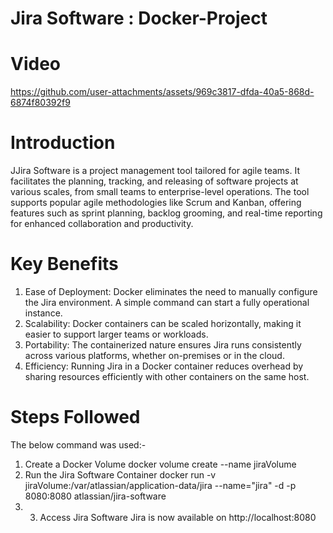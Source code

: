 # Jira Software : Docker-Project
# Video
https://github.com/user-attachments/assets/969c3817-dfda-40a5-868d-6874f80392f9
# Introduction
JJira Software is a project management tool tailored for agile teams. It facilitates the planning, tracking, and releasing of software projects at various scales, from small teams to enterprise-level operations. The tool supports popular agile methodologies like Scrum and Kanban, offering features such as sprint planning, backlog grooming, and real-time reporting for enhanced collaboration and productivity.
# Key Benefits
1. Ease of Deployment: Docker eliminates the need to manually configure the Jira environment. A simple command can start a fully operational instance.
2. Scalability: Docker containers can be scaled horizontally, making it easier to support larger teams or workloads.
3. Portability: The containerized nature ensures Jira runs consistently across various platforms, whether on-premises or in the cloud.
4. Efficiency: Running Jira in a Docker container reduces overhead by sharing resources efficiently with other containers on the same host.
# Steps Followed
The below command was used:-
1. Create a Docker Volume
docker volume create --name jiraVolume
2. Run the Jira Software Container
docker run -v jiraVolume:/var/atlassian/application-data/jira --name="jira" -d -p 8080:8080 atlassian/jira-software
3. 3. Access Jira Software
Jira is now available on http://localhost:8080

